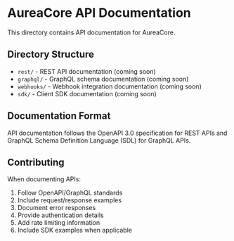 # AureaCore API Documentation

This directory contains API documentation for AureaCore.

## Directory Structure

- `rest/` - REST API documentation (coming soon)
- `graphql/` - GraphQL schema documentation (coming soon)
- `webhooks/` - Webhook integration documentation (coming soon)
- `sdk/` - Client SDK documentation (coming soon)

## Documentation Format

API documentation follows the OpenAPI 3.0 specification for REST APIs and GraphQL Schema Definition Language (SDL) for GraphQL APIs.

## Contributing

When documenting APIs:
1. Follow OpenAPI/GraphQL standards
2. Include request/response examples
3. Document error responses
4. Provide authentication details
5. Add rate limiting information
6. Include SDK examples when applicable 